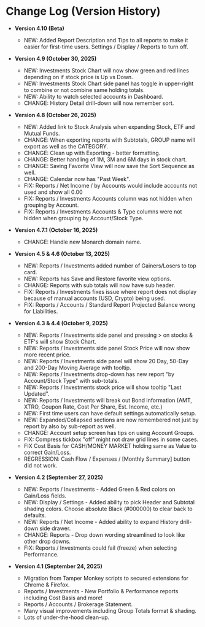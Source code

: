 # Change Log (Version History)

* **Version 4.10 (Beta)**  
     - NEW: Added Report Description and Tips to all reports to make it easier for first-time users.  Settings / Display / Reports to turn off.
 
* **Version 4.9 (October 30, 2025)**  
     - NEW: Investments Stock Chart will now show green and red lines depending on if stock price is Up vs Down.
     - NEW: Investments Stock Chart side panel has toggle in upper-right to combine or not combine same holding totals.
     - NEW: Ability to watch selected accounts in Dashboard.
     - CHANGE: History Detail drill-down will now remember sort.

* **Version 4.8 (October 26, 2025)**  
     - NEW: Added link to Stock Analysis when expanding Stock, ETF and Mutual Funds.
     - CHANGE: When exporting reports with Subtotals, GROUP name will export as well as the CATEGORY.
     - CHANGE: Clean up with Exporting - better formatting.
     - CHANGE: Better handling of 1M, 3M and 6M days in stock chart.
     - CHANGE: Saving Favorite View will now save the Sort Sequence as well.
     - CHANGE: Calendar now has "Past Week".
     - FIX: Reports / Net Income / by Accounts would include accounts not used and show all 0.00 
     - FIX: Reports / Investments Accounts column was not hidden when grouping by Account.
     - FIX: Reports / Investments Accounts & Type columns were not hidden when grouping by Account/Stock Type.

* **Version 4.7.1 (October 16, 2025)**
     - CHANGE: Handle new Monarch domain name.

* **Version 4.5 & 4.6 (October 13, 2025)**
     - NEW: Reports / Investments added number of Gainers/Losers to top card.
     - NEW: Reports has Save and Restore favorite view options.
     - CHANGE: Reports with sub totals will now have sub header.
     - FIX: Reports / Investments fixes issue where report does not display because of manual accounts (USD, Crypto) being used.
     - FIX: Reports / Accounts / Standard Report Projected Balance wrong for Liabilities.
    
* **Version 4.3 & 4.4 (October 9, 2025)**
     - NEW: Reports / Investments side panel and pressing > on stocks & ETF's will show Stock Chart.
     - NEW: Reports / Investments side panel Stock Price will now show more recent price.
     - NEW: Reports / Investments side panel will show 20 Day, 50-Day and 200-Day Moving Average with tooltip.     
     - NEW: Reports / Investments drop-down has new report "by Account/Stock Type" with sub-totals.
     - NEW: Reports / Investments stock price will show tooltip "Last Updated".
     - NEW: Reports / Investments will break out Bond information (AMT, XTRO, Coupon Rate, Cost Per Share, Est. Income, etc.)
     - NEW: First time users can have default settings automatically setup.
     - NEW: Expanded/Collapsed sections are now remembered not just by report by also by sub-report as well.
     - CHANGE: Account setup screen has tips on using Account Groups.
     - FIX: Compress tickbox "off" might not draw grid lines in some cases.
     - FIX Cost Basis for CASH/MONEY MARKET holding same as Value to correct Gain/Loss.
     - REGRESSION: Cash Flow / Expenses / [Monthly Summary] button did not work.
       

* **Version 4.2 (September 27, 2025)**
     - NEW: Reports / Investments - Added Green & Red colors on Gain/Loss fields.
     - NEW: Display / Settings - Added ability to pick Header and Subtotal shading colors.  Choose absolute Black (#000000) to clear back to defaults.
     - NEW: Reports / Net Income - Added ability to expand History drill-down side drawer.
     - CHANGE: Reports - Drop down wording streamlined to look like other drop downs.
     - FIX: Reports / Investments could fail (freeze) when selecting Performance.
     
 
* **Version 4.1 (September 24, 2025)**
     - Migration from Tamper Monkey scripts to secured extensions for Chrome & Firefox.
     - Reports / Investments - New Portfolio & Performance reports including Cost Basis and more!
     - Reports / Accounts / Brokerage Statement.
     - Many visual improvements including Group Totals format & shading.
     - Lots of under-the-hood clean-up.
 
       
